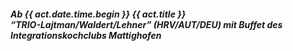 ##### **Ab {{ act.date.time.begin }} {{ act.title }}**<br>“TRIO-Lajtman/Waldert/Lehner” (HRV/AUT/DEU) mit Buffet des Integrationskochclubs Mattighofen